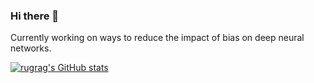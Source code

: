 ### Hi there 👋

Currently working on ways to reduce the impact of bias on deep neural networks.

[![rugrag's GitHub stats](https://github-readme-stats.vercel.app/api?username=rugrag)](https://github.com/rugrag/github-readme-stats)


